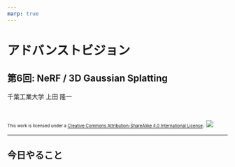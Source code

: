 ```yaml
---
marp: true
---
```


<!-- footer: "アドバンストビジョン第6回" -->

# アドバンストビジョン

## 第6回: NeRF / 3D Gaussian Splatting

千葉工業大学 上田 隆一

<br />

<span style="font-size:70%">This work is licensed under a </span>[<span style="font-size:70%">Creative Commons Attribution-ShareAlike 4.0 International License</span>](https://creativecommons.org/licenses/by-sa/4.0/).
![](https://i.creativecommons.org/l/by-sa/4.0/88x31.png)

---

<!-- paginate: true -->

## 今日やること
